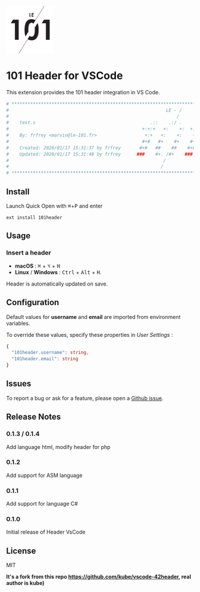 <img
  src="https://raw.githubusercontent.com/AlexisVisco/vscode-101header/master/101.png"
  width=128>

# 101 Header for VSCode

This extension provides the 101 header integration in VS Code.

```bash
# **************************************************************************** #
#                                                           LE - /             #
#                                                               /              #
#    test.s                                           .::    .:/ .      .::    #
#                                                  +:+:+   +:    +:  +:+:+     #
#    By: frfrey <marvin@le-101.fr>                  +:+   +:    +:    +:+      #
#                                                  #+#   #+    #+    #+#       #
#    Created: 2020/01/17 15:31:37 by frfrey       #+#   ##    ##    #+#        #
#    Updated: 2020/01/17 15:31:48 by frfrey      ###    #+. /#+    ###.fr      #
#                                                          /                   #
#                                                         /                    #
# **************************************************************************** #
```

## Install

Launch Quick Open with <kbd>⌘</kbd>+<kbd>P</kbd> and enter
```
ext install 101header
```


## Usage

### Insert a header
 - **macOS** : <kbd>⌘</kbd> + <kbd>⌥</kbd> + <kbd>H</kbd>
 - **Linux** / **Windows** : <kbd>Ctrl</kbd> + <kbd>Alt</kbd> + <kbd>H</kbd>.

Header is automatically updated on save.


## Configuration

Default values for **username** and **email** are imported from environment variables.

To override these values, specify these properties in *User Settings* :

```ts
{
  "101header.username": string,
  "101header.email": string
}
```


## Issues

To report a bug or ask for a feature, please open a [Github issue](https://github.com/Etheram68/Header101-Vscode/issues).


## Release Notes

### 0.1.3 / 0.1.4
Add language html, modify header for php

### 0.1.2
Add support for ASM language

### 0.1.1
Add support for language C#

### 0.1.0
Initial release of Header VsCode

## License

MIT

**It's a fork from this repo https://github.com/kube/vscode-42header, real author is kube)**
